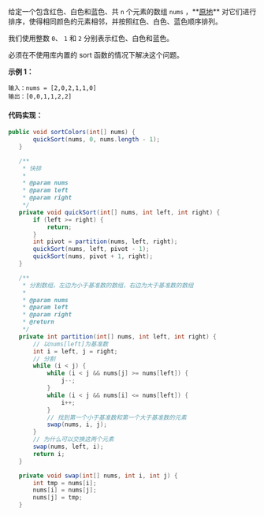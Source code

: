 给定一个包含红色、白色和蓝色、共 `n` 个元素的数组 `nums` ，**[原地](https://baike.baidu.com/item/%E5%8E%9F%E5%9C%B0%E7%AE%97%E6%B3%95 "https://baike.baidu.com/item/%E5%8E%9F%E5%9C%B0%E7%AE%97%E6%B3%95")** 对它们进行排序，使得相同颜色的元素相邻，并按照红色、白色、蓝色顺序排列。

我们使用整数 `0`、 `1` 和 `2` 分别表示红色、白色和蓝色。

必须在不使用库内置的 sort 函数的情况下解决这个问题。

**示例 1：**

```
输入：nums = [2,0,2,1,1,0]
输出：[0,0,1,1,2,2]
```
#### 代码实现：
 ```java
 public void sortColors(int[] nums) {
        quickSort(nums, 0, nums.length - 1);
    }

    /**
     * 快排
     * 
     * @param nums
     * @param left
     * @param right
     */
    private void quickSort(int[] nums, int left, int right) {
        if (left >= right) {
            return;
        }
        int pivot = partition(nums, left, right);
        quickSort(nums, left, pivot - 1);
        quickSort(nums, pivot + 1, right);
    }

    /**
     * 分割数组，左边为小于基准数的数组，右边为大于基准数的数组
     * 
     * @param nums
     * @param left
     * @param right
     * @return
     */
    private int partition(int[] nums, int left, int right) {
        // 以nums[left]为基准数
        int i = left, j = right;
        // 分割
        while (i < j) {
            while (i < j && nums[j] >= nums[left]) {
                j--;
            }
            while (i < j && nums[i] <= nums[left]) {
                i++;
            }
            // 找到第一个小于基准数和第一个大于基准数的元素
            swap(nums, i, j);
        }
        // 为什么可以交换这两个元素
        swap(nums, left, i);
        return i;
    }

    private void swap(int[] nums, int i, int j) {
        int tmp = nums[i];
        nums[i] = nums[j];
        nums[j] = tmp;
    }
```